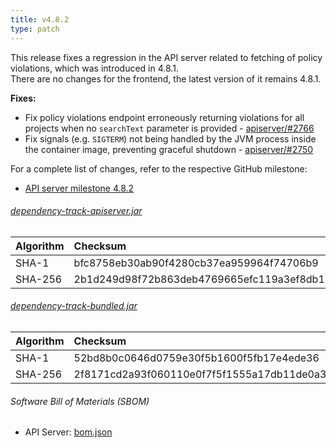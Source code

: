 ```yaml
---
title: v4.8.2
type: patch
---
```


This release fixes a regression in the API server related to fetching of policy violations, which was introduced in 4.8.1.  
There are no changes for the frontend, the latest version of it remains 4.8.1.

**Fixes:**

* Fix policy violations endpoint erroneously returning violations for all projects when no `searchText` parameter is provided - [apiserver/#2766]
* Fix signals (e.g. `SIGTERM`) not being handled by the JVM process inside the container image, preventing graceful shutdown - [apiserver/#2750]

For a complete list of changes, refer to the respective GitHub milestone:

* [API server milestone 4.8.2](https://github.com/DependencyTrack/dependency-track/milestone/33?closed=1)

###### [dependency-track-apiserver.jar](https://github.com/DependencyTrack/dependency-track/releases/download/4.8.2/dependency-track-apiserver.jar)

| Algorithm | Checksum                                                         |
|:----------|:-----------------------------------------------------------------|
| SHA-1     | bfc8758eb30ab90f4280cb37ea959964f74706b9                         |
| SHA-256   | 2b1d249d98f72b863deb4769665efc119a3ef8db195838decddce9a2a12f36b4 |

###### [dependency-track-bundled.jar](https://github.com/DependencyTrack/dependency-track/releases/download/4.8.2/dependency-track-bundled.jar)

| Algorithm | Checksum                                                         |
|:----------|:-----------------------------------------------------------------|
| SHA-1     | 52bd8b0c0646d0759e30f5b1600f5fb17e4ede36                         |
| SHA-256   | 2f8171cd2a93f060110e0f7f5f1555a17db11de0a3cb0cb5b6068dfe3cd8e5e3 |

###### Software Bill of Materials (SBOM)

* API Server: [bom.json](https://github.com/DependencyTrack/dependency-track/releases/download/4.8.2/bom.json)

[apiserver/#2750]: https://github.com/DependencyTrack/dependency-track/pull/2750
[apiserver/#2766]: https://github.com/DependencyTrack/dependency-track/issues/2766